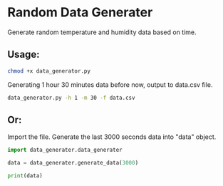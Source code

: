 # Random Data Generater

Generate random temperature and humidity data based on time.

## Usage:

```bash
chmod +x data_generator.py
```

Generating 1 hour 30 minutes data before now, output to data.csv file.

```bash
data_generator.py -h 1 -m 30 -f data.csv
```

## Or:

Import the file. Generate the last 3000 seconds data into "data" object.

```python
import data_generater.data_generater

data = data_generater.generate_data(3000)

print(data)
```
